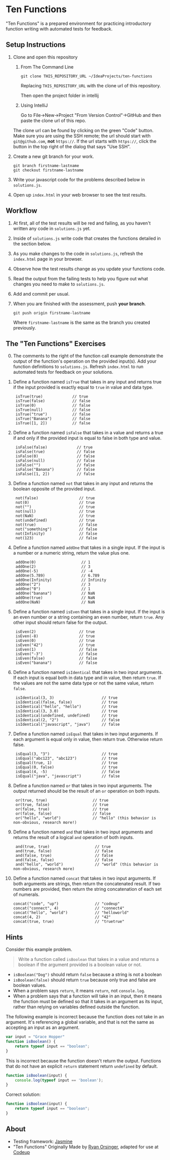 Ten Functions
=============

"Ten Functions" is a prepared environment for practicing introductory function
writing with automated tests for feedback.

## Setup Instructions

1. Clone and open this repository

    1. From The Command Line

        ```
        git clone THIS_REPOSITORY_URL ~/IdeaProjects/ten-functions
        ```

        Replacing `THIS_REPOSITORY_URL` with the clone url of this repository.

        Then open the project folder in intellij

    1. Using IntelliJ

        Go to File->New->Project "From Version Control"->GitHub and then paste
        the clone url of this repo.

    The clone url can be found by clicking on the green "Code" button. Make
    sure you are using the SSH remote; the url should start with
    `git@github.com`, **not** `https://`. If the url starts with `https://`,
    click the button in the top right of the dialog that says "Use SSH".

1. Create a new git branch for your work.

    ```
    git branch firstname-lastname
    git checkout firstname-lastname
    ```

1. Write your javascript code for the problems described below in
   `solutions.js`.

1. Open up `index.html` in your web browser to see the test results.

## Workflow

1. At first, all of the test results will be red and failing, as you haven't
   written any code in `solutions.js` yet.

1. Inside of `solutions.js` write code that creates the functions detailed in
   the section below.

1. As you make changes to the code in `solutions.js`, refresh the `index.html`
   page in your browser.

1. Observe how the test results change as you update your functions code.

1. Read the output from the failing tests to help you figure out what changes
   you need to make to `solutions.js`.

1. Add and commit per usual.

1. When you are finished with the assessment, push **your branch**.

    ```
    git push origin firstname-lastname
    ```

    Where `firstname-lastname` is the same as the branch you created previously.

## The "Ten Functions" Exercises

0. The comments to the right of the function call example demonstrate the output
   of the function's operation on the provided input(s). Add your function
   definitions to `solutions.js`. Refresh `index.html` to run automated tests
   for feedback on your solutions.

1. Define a function named `isTrue` that takes in any input and returns true if
   the input provided is exactly equal to `true` in value and data type.

        isTrue(true)             // true
        isTrue(false)            // false
        isTrue(0)                // false
        isTrue(null)             // false
        isTrue("true")           // false
        isTrue("Banana")         // false
        isTrue([1, 2])           // false

2. Define a function named `isFalse` that takes in a value and returns a true if
   and only if the provided input is equal to false in both type and value.

        isFalse(false)             // true
        isFalse(true)              // false
        isFalse(0)                 // false
        isFalse(null)              // false
        isFalse("")                // false
        isFalse("Banana")          // false
        isFalse([1, 2])            // false

3. Define a function named `not` that takes in any input and returns the boolean
   opposite of the provided input.

        not(false)                  // true
        not(0)                      // true
        not("")                     // true
        not(null)                   // true
        not(NaN)                    // true
        not(undefined)              // true
        not(true)                   // false
        not("something")            // false
        not(Infinity)               // false
        not(123)                    // false

4. Define a function named `addOne` that takes in a single input. If the input
   is a number or a numeric string, return the value plus one.

        addOne(0)                    // 1
        addOne(2)                    // 3
        addOne(-5)                   // -4
        addOne(5.789)                // 6.789
        addOne(Infinity)             // Infinity
        addOne("2")                  // 3
        addOne("0")                  // 1
        addOne("banana")             // NaN
        addOne(true)                 // NaN
        addOne(NaN)                  // NaN


5. Define a function named `isEven` that takes in a single input. If the input
   is an even number or a string containing an even number, return `true`. Any
   other input should return false for the output.

        isEven(2)                   // true
        isEven(-8)                  // true
        isEven(0)                   // true
        isEven("42")                // true
        isEven(1)                   // false
        isEven("-3")                // false
        isEven(false)               // false
        isEven("banana")            // false

6. Define a function named `isIdentical` that takes in two input arguments. If
   each input is equal both in data type and in value, then return `true`. If
   the values are not the same data type or not the same value, return `false`.

        isIdentical(3, 3)                     // true
        isIdentical(false, false)             // true
        isIdentical("hello", "hello")         // true
        isIdentical(3, 3.0)                   // true
        isIdentical(undefined, undefined)     // true
        isIdentical(2, "2")                   // false
        isIdentical("javascript", "java")     // false

7. Define a function named `isEqual` that takes in two input arguments. If each
   argument is equal only in value, then return true. Otherwise return false.

        isEqual(3, "3")                       // true
        isEqual("abc123", "abc123")           // true
        isEqual(true, 1)                      // true
        isEqual(0, false)                     // true
        isEqual(4, -5)                        // false
        isEqual("java", "javascript")         // false

8. Define a function named `or` that takes in two input arguments. The output
   returned should be the result of an `or` operation on both inputs.

        or(true, true)                    // true
        or(true, false)                   // true
        or(false, true)                   // true
        or(false, false)                  // false
        or("hello", "world")              // "hello" (this behavior is non-obvious, research more!)

9. Define a function named `and` that takes in two input arguments and returns
   the result of a logical `and` operation of both inputs.

        and(true, true)                    // true
        and(true, false)                   // false
        and(false, true)                   // false
        and(false, false)                  // false
        and("hello", "world")              // "world" (this behavior is non-obvious, research more)


10. Define a function named `concat` that takes in two input arguments. If both
    arguments are strings, then return the concatenated result. If two numbers
    are provided, then return the string concatenation of each set of numerals.

        concat("code", "up")                // "codeup"
        concat("connect", 4)                // "connect4"
        concat("hello", "world")            // "helloworld"
        concat(4, 2)                        // "42"
        concat(true, true)                  // "truetrue"

## Hints

Consider this example problem.

> Write a function called `isBoolean` that takes in a value and returns a boolean if the argument provided is a boolean value or not.

- `isBoolean("Dog")` should return `false` because a string is not a boolean
- `isBoolean(false)` should return `true` because only true and false are boolean values.
- When a problem says `return`, it means `return`, not `console.log`.
- When a problem says that a function will take in an input, then it means the function must be defined so that it takes in an argument as its input, rather than relying on variables defined outside the function.

The following example is incorrect because the function does not take in an argument. It's referencing a global variable, and that is not the same as accepting an input as an argument.

```js
var input = "Grace Hopper"
function isBoolean() {
    return typeof input == "boolean";
}
```

This is incorrect because the function doesn't return the output. Functions that do not have an explicit `return` statement return `undefined` by default.

```js
function isBoolean(input) {
    console.log(typeof input == 'boolean');
}
```

Correct solution:

```js
function isBoolean(input) {
    return typeof input == "boolean";
}
```

## About

- Testing framework: <a href="https://github.com/jasmine/jasmine">Jasmine</a>
- "Ten Functions" Originally Made by [Ryan Orsinger](https://ryanorsinger.glitch.me/), adapted for use at [Codeup](https://codeup.com)
